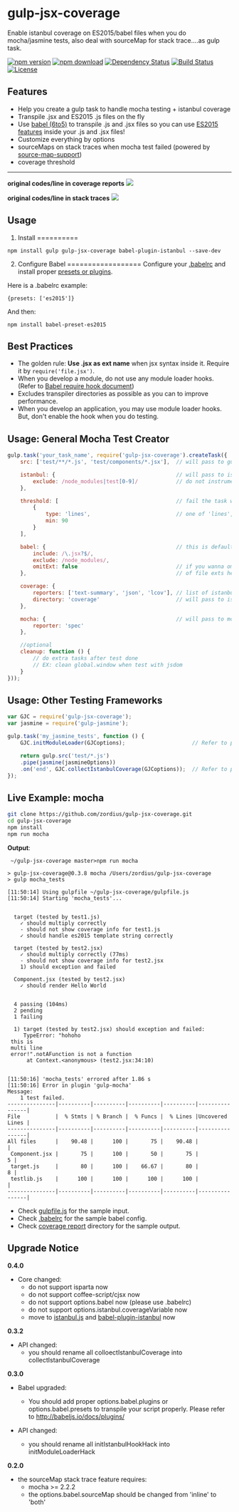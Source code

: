 gulp-jsx-coverage
=================

Enable istanbul coverage on ES2015/babel files when you do mocha/jasmine tests, also deal with sourceMap for stack trace....as gulp task.

[![npm version](https://img.shields.io/npm/v/gulp-jsx-coverage.svg)](https://www.npmjs.org/package/gulp-jsx-coverage) [![npm download](https://img.shields.io/npm/dm/gulp-jsx-coverage.svg)](https://www.npmjs.org/package/gulp-jsx-coverage) [![Dependency Status](https://david-dm.org/zordius/gulp-jsx-coverage.svg)](https://david-dm.org/zordius/gulp-jsx-coverage) [![Build Status](https://travis-ci.org/zordius/gulp-jsx-coverage.svg?branch=master)](https://travis-ci.org/zordius/gulp-jsx-coverage) [![License](https://img.shields.io/badge/license-MIT-green.svg)](LICENSE.txt)

Features
--------

* Help you create a gulp task to handle mocha testing + istanbul coverage
* Transpile .jsx and ES2015 .js files on the fly
* Use <a href="https://github.com/babel/babel">babel (6to5)</a> to transpile .js and .jsx files so you can use <a href="http://babeljs.io/docs/learn-es2015/">ES2015 features</a> inside your .js and .jsx files!
* Customize everything by options
* sourceMaps on stack traces when mocha test failed (powered by <a href="https://github.com/evanw/node-source-map-support">source-map-support</a>)
* coverage threshold

---

**original codes/line in coverage reports**
<img src="demo1.png" />

**original codes/line in stack traces**
<img src="demo2.jpg" />

Usage
-----

1. Install
==========
```
npm install gulp gulp-jsx-coverage babel-plugin-istanbul --save-dev
```

2. Configure Babel
==================
Configure your <a href="https://babeljs.io/docs/usage/babelrc/">.babelrc</a> and install proper <a href="https://babeljs.io/docs/plugins/">presets or plugins</a>.

Here is a .babelrc example:
```
{presets: ['es2015']}
```
And then:
```
npm install babel-preset-es2015
```

Best Practices
--------------

* The golden rule: **Use .jsx as ext name** when jsx syntax inside it. Require it by `require('file.jsx')`.
* When you develop a module, do not use any module loader hooks. (Refer to <a href="https://babeljs.io/docs/usage/require/">Babel require hook document</a>)
* Excludes transpiler directories as possible as you can to improve performance.
* When you develop an application, you may use module loader hooks. But, don't enable the hook when you do testing.

Usage: General Mocha Test Creator
---------------------------------

```javascript
gulp.task('your_task_name', require('gulp-jsx-coverage').createTask({
    src: ['test/**/*.js', 'test/components/*.jsx'],  // will pass to gulp.src as mocha tests

    istanbul: {                                      // will pass to istanbul, this is default setting
        exclude: /node_modules|test[0-9]/            // do not instrument these files
    },

    threshold: [                                     // fail the task when coverage lower than one of this array
        {
            type: 'lines',                           // one of 'lines', 'statements', 'functions', 'banches'
            min: 90
        }
    ],

    babel: {                                         // this is default setting
        include: /\.jsx?$/,
        exclude: /node_modules/,
        omitExt: false                               // if you wanna omit file ext when require(), put an array
    },                                               // of file exts here. Ex: ['.jsx', '.es6'] (NOT RECOMMENDED)

    coverage: {
        reporters: ['text-summary', 'json', 'lcov'], // list of istanbul reporters
        directory: 'coverage'                        // will pass to istanbul reporters
    },

    mocha: {                                         // will pass to mocha
        reporter: 'spec'
    },

    //optional
    cleanup: function () {
        // do extra tasks after test done
        // EX: clean global.window when test with jsdom
    }
}));
```

Usage: Other Testing Frameworks
-------------------------------

```javascript
var GJC = require('gulp-jsx-coverage');
var jasmine = require('gulp-jasmine');

gulp.task('my_jasmine_tests', function () {
    GJC.initModuleLoader(GJCoptions);                     // Refer to previous gulp-jsx-coverage options

    return gulp.src('test/*.js')
    .pipe(jasmine(jasmineOptions))
    .on('end', GJC.collectIstanbulCoverage(GJCoptions));  // Refer to previous gulp-jsx-coverage options
});
```

Live Example: mocha
-------------------

```sh
git clone https://github.com/zordius/gulp-jsx-coverage.git
cd gulp-jsx-coverage
npm install
npm run mocha
```

**Output**:

```
 ~/gulp-jsx-coverage master>npm run mocha

> gulp-jsx-coverage@0.3.8 mocha /Users/zordius/gulp-jsx-coverage
> gulp mocha_tests

[11:50:14] Using gulpfile ~/gulp-jsx-coverage/gulpfile.js
[11:50:14] Starting 'mocha_tests'...


  target (tested by test1.js)
    ✓ should multiply correctly
    - should not show coverage info for test1.js
    ✓ should handle es2015 template string correctly

  target (tested by test2.jsx)
    ✓ should multiply correctly (77ms)
    - should not show coverage info for test2.jsx
    1) should exception and failed

  Component.jsx (tested by test2.jsx)
    ✓ should render Hello World


  4 passing (104ms)
  2 pending
  1 failing

  1) target (tested by test2.jsx) should exception and failed:
     TypeError: "hohoho
 this is
 multi line
 error!".notAFunction is not a function
      at Context.<anonymous> (test2.jsx:34:10)


[11:50:16] 'mocha_tests' errored after 1.86 s
[11:50:16] Error in plugin 'gulp-mocha'
Message:
    1 test failed.
---------------|----------|----------|----------|----------|----------------|
File           |  % Stmts | % Branch |  % Funcs |  % Lines |Uncovered Lines |
---------------|----------|----------|----------|----------|----------------|
All files      |    90.48 |      100 |       75 |    90.48 |                |
 Component.jsx |       75 |      100 |       50 |       75 |              5 |
 target.js     |       80 |      100 |    66.67 |       80 |              8 |
 testlib.js    |      100 |      100 |      100 |      100 |                |
---------------|----------|----------|----------|----------|----------------|
```

* Check <a href="gulpfile.js">gulpfile.js</a> for the sample input.
* Check <a href=".babelrc">.babelrc</a> for the sample babel config.
* Check <a href="http://zordius.github.io/gulp-jsx-coverage/lcov-report/">coverage report</a> directory for the sample output.

Upgrade Notice
--------------

**0.4.0**
* Core changed:
  * do not support isparta now
  * do not support coffee-script/cjsx now
  * do not support options.babel now (please use .babelrc)
  * do not support options.istanbul.coverageVariable now
  * move to <a href="https://github.com/istanbuljs">istanbul.js</a> and <a href="https://github.com/istanbuljs/babel-plugin-istanbul">babel-plugin-istanbul</a> now

**0.3.2**

* API changed:
  * you should rename all colloectIstanbulCoverage into collectIstanbulCoverage

**0.3.0**

* Babel upgraded:
  * You should add proper options.babel.plugins or options.babel.presets to transpile your script properly. Please refer to http://babeljs.io/docs/plugins/

* API changed:
  * you should rename all initIstanbulHookHack into initModuleLoaderHack

**0.2.0**

* the sourceMap stack trace feature requires:
  * mocha >= 2.2.2
  * the options.babel.sourceMap should be changed from 'inline' to 'both'
